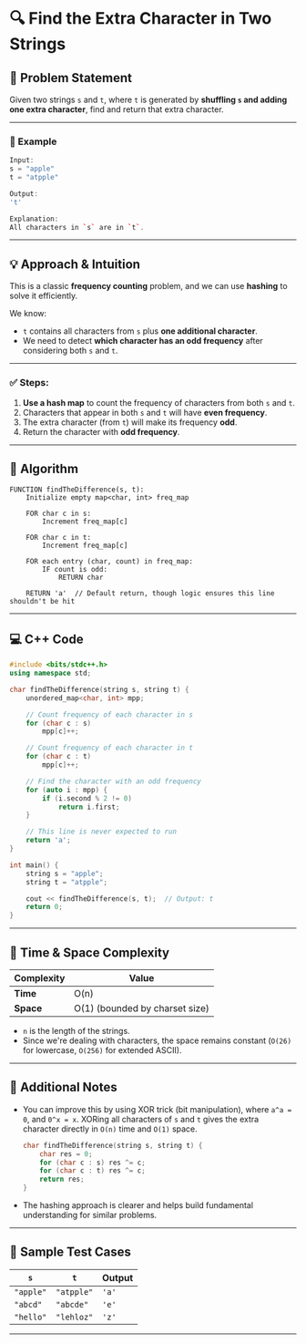 # 🔍 Find the Extra Character in Two Strings



## 🧠 Problem Statement

Given two strings `s` and `t`, where `t` is generated by **shuffling `s` and adding one extra character**, find and return that extra character.

---

### 🧾 Example

```cpp
Input:
s = "apple"
t = "atpple"

Output:
't'

Explanation:
All characters in `s` are in `t`.
```

---

## 💡 Approach & Intuition

This is a classic **frequency counting** problem, and we can use **hashing** to solve it efficiently.

We know:

* `t` contains all characters from `s` plus **one additional character**.
* We need to detect **which character has an odd frequency** after considering both `s` and `t`.

---

### ✅ Steps:

1. **Use a hash map** to count the frequency of characters from both `s` and `t`.
2. Characters that appear in both `s` and `t` will have **even frequency**.
3. The extra character (from `t`) will make its frequency **odd**.
4. Return the character with **odd frequency**.

---

## 🔁 Algorithm

```text
FUNCTION findTheDifference(s, t):
    Initialize empty map<char, int> freq_map

    FOR char c in s:
        Increment freq_map[c]

    FOR char c in t:
        Increment freq_map[c]

    FOR each entry (char, count) in freq_map:
        IF count is odd:
            RETURN char

    RETURN 'a'  // Default return, though logic ensures this line shouldn't be hit
```

---

## 💻 C++ Code

```cpp
#include <bits/stdc++.h>
using namespace std;

char findTheDifference(string s, string t) {
    unordered_map<char, int> mpp;

    // Count frequency of each character in s
    for (char c : s)
        mpp[c]++;

    // Count frequency of each character in t
    for (char c : t)
        mpp[c]++;

    // Find the character with an odd frequency
    for (auto i : mpp) {
        if (i.second % 2 != 0)
            return i.first;
    }

    // This line is never expected to run
    return 'a';
}

int main() {
    string s = "apple";
    string t = "atpple";

    cout << findTheDifference(s, t);  // Output: t
    return 0;
}
```

---

## 🧮 Time & Space Complexity

| Complexity | Value                          |
| ---------- | ------------------------------ |
| **Time**   | O(n)                           |
| **Space**  | O(1) (bounded by charset size) |

* `n` is the length of the strings.
* Since we're dealing with characters, the space remains constant (`O(26)` for lowercase, `O(256)` for extended ASCII).

---

## 🧠 Additional Notes

* You can improve this by using XOR trick (bit manipulation), where `a^a = 0`, and `0^x = x`. XORing all characters of `s` and `t` gives the extra character directly in `O(n)` time and `O(1)` space.

  ```cpp
  char findTheDifference(string s, string t) {
      char res = 0;
      for (char c : s) res ^= c;
      for (char c : t) res ^= c;
      return res;
  }
  ```

* The hashing approach is clearer and helps build fundamental understanding for similar problems.

---

## 🧪 Sample Test Cases

| `s`       | `t`        | Output |
| --------- | ---------- | ------ |
| `"apple"` | `"atpple"` | `'a'`  |
| `"abcd"`  | `"abcde"`  | `'e'`  |
| `"hello"` | `"lehloz"` | `'z'`  |

---

